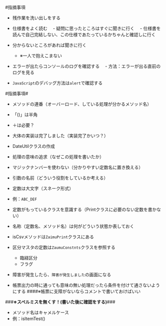 #指摘事項

- 残作業を洗い出しをする

- 仕様書をよく読む
　- 疑問に思ったところはすぐに聞きに行く
　- 仕様書を読んで自己完結しない、この仕様であたっているかちゃんと確認しに行く
　
- 分からないところがあれば聞きに行く
  - ※一人で抱えこまない

- エラーが出たらコンソールのログを確認する
　- 方法：エラーが出る直前のログを見る

- `JavaScript`のデバッグ方法は`alert`で確認する



#指摘事項#

- メソッドの連番（オーバーロード、している処理が分かるメソッド名）

- 「()」は半角

- ＋は必要？

- 大体の実装は完了しました（実装完了かいつ？）

- DateUtilクラスの作成

- 処理の意味の追求（なぜこの処理を書いたか）

- マジックナンバーを使わない（分かりやすい定数名に置き換える）

- 引数の名前（どういう役割をしているか考える）

- 定数は大文字（スネーク形式）
 - 例：`ABC_DEF`

- 定数がもっているクラスを意識する（Printクラスに必要のない定数を書かない）

- 名称（定数名、メソッド名）は何がどういう状態か表しておく

- isCsvメソッドは`ZaimuPrint`クラスにある

- 区分マスタの定数は`ZaumuConstnts`クラスを参照する
  - 臨経区分
  - フラグ

- 障害が発生したら、`障害が発生しました`の画面になる

- 帳票出力の時に通っても意味の無い処理だったら条件を付けて通さないようにする
####※帳票に支障がないならコメントで書いておけばいい
 
 ###**※スペルミスを無くす！(書いた後に確認をする)**###

 
- メソッド名はキャメルケース
 - 例：isItemTest()


  
